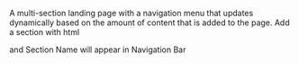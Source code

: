 A multi-section landing page with a navigation menu that updates dynamically based on the amount of content that is added to the page. Add a section with html <section id="section_id" data-nav="Section Name"> and Section Name will appear in Navigation Bar
